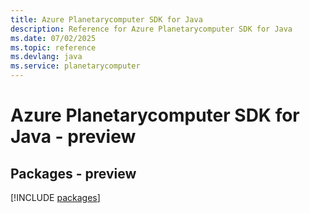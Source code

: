 ```yaml
---
title: Azure Planetarycomputer SDK for Java
description: Reference for Azure Planetarycomputer SDK for Java
ms.date: 07/02/2025
ms.topic: reference
ms.devlang: java
ms.service: planetarycomputer
---
```

# Azure Planetarycomputer SDK for Java - preview
## Packages - preview
[!INCLUDE [packages](planetarycomputer-index.md)]